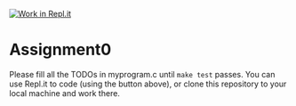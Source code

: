 [![Work in Repl.it](https://classroom.github.com/assets/work-in-replit-14baed9a392b3a25080506f3b7b6d57f295ec2978f6f33ec97e36a161684cbe9.svg)](https://classroom.github.com/online_ide?assignment_repo_id=3333365&assignment_repo_type=AssignmentRepo)
# Assignment0

Please fill all the TODOs in myprogram.c until `make test` passes.
You can use Repl.it to code (using the button above), or clone this repository to your local machine and work there.
